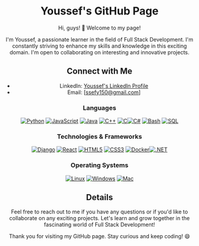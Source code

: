 <div align="center">

# Youssef's GitHub Page

Hi, guys! 👋 Welcome to my page!

I'm Youssef, a passionate learner in the field of Full Stack Development. I'm constantly striving to enhance my skills and knowledge in this exciting domain. I'm open to collaborating on interesting and innovative projects.

## Connect with Me

- LinkedIn: [Youssef's LinkedIn Profile](https://github.com/YoussefRais12)
- Email: [ssefy150@gmail.com]

### Languages

[![Python](https://img.shields.io/badge/Python-3776AB?style=flat&logo=python&logoColor=white)](#) [![JavaScript](https://img.shields.io/badge/JavaScript-F7DF1E?style=flat&logo=javascript&logoColor=black)](#) [![Java](https://img.shields.io/badge/Java-007396?style=flat&logo=java&logoColor=white)](#) [![C++](https://img.shields.io/badge/C++-00599C?style=flat&logo=c%2B%2B&logoColor=white)](#) [![C](https://img.shields.io/badge/C-00599C?style=flat&logo=c&logoColor=white)](#)[![C#](https://img.shields.io/badge/C%23-239120?style=flat&logo=c-sharp&logoColor=white)](#) [![Bash](https://img.shields.io/badge/Bash-4EAA25?style=flat&logo=gnu-bash&logoColor=white)](#) [![SQL](https://img.shields.io/badge/SQL-4479A1?style=flat&logo=postgresql&logoColor=white)](#)
### Technologies & Frameworks

[![Django](https://img.shields.io/badge/Django-092E20?style=flat&logo=django&logoColor=white)](#) [![React](https://img.shields.io/badge/React-61DAFB?style=flat&logo=react&logoColor=black)](#) [![HTML5](https://img.shields.io/badge/HTML5-E34F26?style=flat&logo=html5&logoColor=white)](#) [![CSS3](https://img.shields.io/badge/CSS3-1572B6?style=flat&logo=css3&logoColor=white)](#) [![Docker](https://img.shields.io/badge/Docker-2496ED?style=flat&logo=docker&logoColor=white)](#)[![.NET](https://img.shields.io/badge/.NET-512BD4?style=flat&logo=.net&logoColor=white)](#)

### Operating Systems

[![Linux](https://img.shields.io/badge/Linux-FCC624?style=flat&logo=linux&logoColor=black)](#) [![Windows](https://img.shields.io/badge/Windows-0078D6?style=flat&logo=windows&logoColor=white)](#) [![Mac](https://img.shields.io/badge/Mac-000000?style=flat&logo=apple&logoColor=white)](#)

## Details

Feel free to reach out to me if you have any questions or if you'd like to collaborate on any exciting projects. Let's learn and grow together in the fascinating world of Full Stack Development!

Thank you for visiting my GitHub page. Stay curious and keep coding! 😄

</div>
